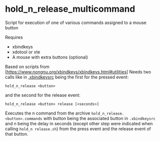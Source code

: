 # hold_n_release_multicommand
Script for execution of one of various commands assigned to a mouse button

Requires 
- xbindkeys
- xdotool or xte 
- A mouse with extra buttons (optional)

Based on scripts from [https://www.nongnu.org/xbindkeys/xbindkeys.html#utilities]
Needs two calls like in [.xbindkeysrc](../blob/master/.xbindsrc) being the first for the pressed event:
``` 
hold_n_release <button>
```
and the second for the release event:
```
hold_n_release <button> release [<seconds>]
```

Executes the n command from the archive `hold_n_release.<button>.commands` with button being 
the associated button in `.xbindkeysrc` and n being the delay in seconds (except other step were indicated when calling `hold_n release.sh`) 
from the press event and the release event of that button. 


